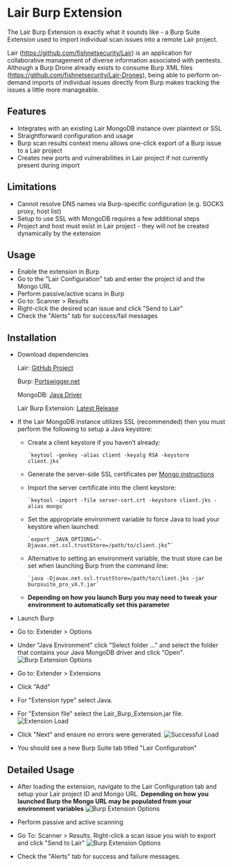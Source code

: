 Lair Burp Extension
===================

The Lair Burp Extension is exactly what it sounds like - a Burp Suite Extension used to import individual scan issues into a remote Lair project.

Lair (https://github.com/fishnetsecurity/Lair) is an application for collaborative management of diverse information associated with pentests. Although a Burp Drone already exists to consume Burp XML files (https://github.com/fishnetsecurity/Lair-Drones), being able to perform on-demand imports of individual issues directly from Burp makes tracking the issues a little more manageable.

## Features
* Integrates with an existing Lair MongoDB instance over plaintext or SSL
* Straightforward configuration and usage
* Burp scan results context menu allows one-click export of a Burp issue to a Lair project
* Creates new ports and vulnerabilities in Lair project if not currently present during import

## Limitations
* Cannot resolve DNS names via Burp-specific configuration (e.g. SOCKS proxy, host list)
* Setup to use SSL with MongoDB requires a few additional steps
* Project and host must exist in Lair project - they will not be created dynamically by the extension

## Usage
* Enable the extension in Burp
* Go to the "Lair Configuration" tab and enter the project id and the Mongo URL
* Perform passive/active scans in Burp
* Go to: Scanner > Results
* Right-click the desired scan issue and click "Send to Lair"
* Check the "Alerts" tab for success/fail messages

## Installation

* Download dependencies

  Lair: [GitHub Project](https://github.com/fishnetsecurity/Lair)

  Burp: [Portswigger.net](http://portswigger.net/burp/download.HTML)

  MongoDB: [Java Driver](http://central.maven.org/maven2/org/mongodb/mongo-java-driver/2.12.1/mongo-java-driver-2.12.1.jar)

  Lair Burp Extension: [Latest Release](www.example.com)
  
* If the Lair MongoDB instance utilizes SSL (recommended) then you must perform the following to setup a Java keystore:

  - Create a client keystore if you haven’t already:

        `keytool -genkey -alias client -keyalg RSA -keystore client.jks`

  - Generate the server-side SSL certificates per [Mongo instructions](http://docs.mongodb.org/manual/tutorial/configure-ssl/)
  
  - Import the server certificate into the client keystore:

        `keytool -import -file server-cert.crt -keystore client.jks -alias mongo`
        
  - Set the appropriate environment variable to force Java to load your keystore when launched:

        `export _JAVA_OPTIONS="-Djavax.net.ssl.trustStore=/path/to/client.jks”`
        
  - Alternative to setting an environment variable, the trust store can be set when launching Burp from the command line:
  
        `java -Djavax.net.ssl.trustStore=/path/to/client.jks -jar burpsuite_pro_vX.Y.jar`

  - **Depending on how you launch Burp you may need to tweak your environment to automatically set this parameter**

* Launch Burp

* Go to: Extender > Options

* Under "Java Environment" click "Select folder ..." and select the folder that contains your Java MongoDB driver and click "Open".
![Burp Extension Options](https://github.com/djkottmann/Lair-Burp-Extension/blob/master/images/burp_extension_options.png?raw=true)

* Go to: Extender > Extensions

* Click "Add"

* For "Extension type" select Java.

* For "Extension file" select the Lair_Burp_Extension.jar file.
![Extension Load](https://github.com/djkottmann/Lair-Burp-Extension/blob/master/images/burp_extension_load.png?raw=true)

* Click "Next" and ensure no errors were generated.
![Successful Load](https://github.com/djkottmann/Lair-Burp-Extension/blob/master/images/burp_extension_load_success.png?raw=true)

* You should see a new Burp Suite tab titled "Lair Configuration"
 
## Detailed Usage

* After loading the extension, navigate to the Lair Configuration tab and setup your Lair project ID and Mongo URL. **Depending on how you launched Burp the Mongo URL may be populated from your environment variables**
![Burp Extension Options](https://github.com/djkottmann/Lair-Burp-Extension/blob/master/images/burp_extension_lair_config.png?raw=true)

* Perform passive and active scanning

* Go To: Scanner > Results. Right-click a scan issue you wish to export and click "Send to Lair"
![Burp Extension Options](https://github.com/djkottmann/Lair-Burp-Extension/blob/master/images/burp_extension_context_menu.png?raw=true)

* Check the "Alerts" tab for success and failure messages.
